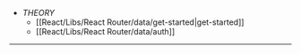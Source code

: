 - _THEORY_
	- [[React/Libs/React Router/data/get-started|get-started]]
	- [[React/Libs/React Router/data/auth]]
---